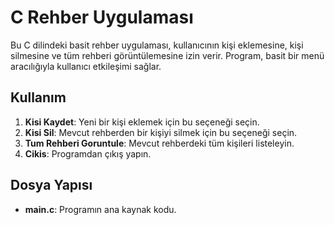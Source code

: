 # C Rehber Uygulaması

Bu C dilindeki basit rehber uygulaması, kullanıcının kişi eklemesine, kişi silmesine ve tüm rehberi görüntülemesine izin verir. Program, basit bir menü aracılığıyla kullanıcı etkileşimi sağlar.

## Kullanım

1. **Kisi Kaydet**: Yeni bir kişi eklemek için bu seçeneği seçin.
2. **Kisi Sil**: Mevcut rehberden bir kişiyi silmek için bu seçeneği seçin.
3. **Tum Rehberi Goruntule**: Mevcut rehberdeki tüm kişileri listeleyin.
4. **Cikis**: Programdan çıkış yapın.


## Dosya Yapısı

- **main.c**: Programın ana kaynak kodu.


